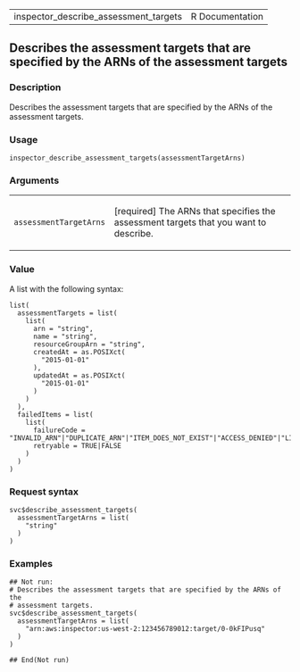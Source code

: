 <table style="width: 100%;">
<tbody>
<tr class="odd">
<td>inspector_describe_assessment_targets</td>
<td style="text-align: right;">R Documentation</td>
</tr>
</tbody>
</table>

## Describes the assessment targets that are specified by the ARNs of the assessment targets

### Description

Describes the assessment targets that are specified by the ARNs of the
assessment targets.

### Usage

    inspector_describe_assessment_targets(assessmentTargetArns)

### Arguments

<table>
<colgroup>
<col style="width: 35%" />
<col style="width: 65%" />
</colgroup>
<tbody>
<tr class="odd">
<td><code
id="inspector_describe_assessment_targets_:_assessmentTargetArns">assessmentTargetArns</code></td>
<td><p>[required] The ARNs that specifies the assessment targets that
you want to describe.</p></td>
</tr>
</tbody>
</table>

### Value

A list with the following syntax:

    list(
      assessmentTargets = list(
        list(
          arn = "string",
          name = "string",
          resourceGroupArn = "string",
          createdAt = as.POSIXct(
            "2015-01-01"
          ),
          updatedAt = as.POSIXct(
            "2015-01-01"
          )
        )
      ),
      failedItems = list(
        list(
          failureCode = "INVALID_ARN"|"DUPLICATE_ARN"|"ITEM_DOES_NOT_EXIST"|"ACCESS_DENIED"|"LIMIT_EXCEEDED"|"INTERNAL_ERROR",
          retryable = TRUE|FALSE
        )
      )
    )

### Request syntax

    svc$describe_assessment_targets(
      assessmentTargetArns = list(
        "string"
      )
    )

### Examples

    ## Not run: 
    # Describes the assessment targets that are specified by the ARNs of the
    # assessment targets.
    svc$describe_assessment_targets(
      assessmentTargetArns = list(
        "arn:aws:inspector:us-west-2:123456789012:target/0-0kFIPusq"
      )
    )

    ## End(Not run)
